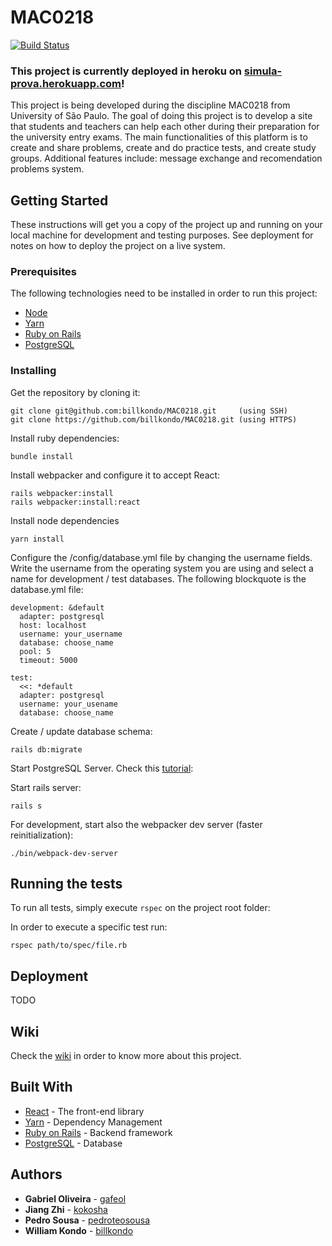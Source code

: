 # MAC0218

[![Build Status](https://travis-ci.com/billkondo/MAC0218.svg?branch=master)](https://travis-ci.com/billkondo/MAC0218)

### This project is currently deployed in heroku on [simula-prova.herokuapp.com](https://simula-prova.herokuapp.com/)!

This project is being developed during the discipline MAC0218 from University of São Paulo. The goal of doing this project is to develop a site that students and teachers can help each other during their preparation for the university entry exams. The main functionalities of this platform is to create and share problems, create and do practice tests, and create study groups. Additional features include: message exchange and recomendation problems system.

## Getting Started

These instructions will get you a copy of the project up and running on your local machine for development and testing purposes. See deployment for notes on how to deploy the project on a live system.

### Prerequisites

The following technologies need to be installed in order to run this project:

- [Node](https://nodejs.org/en/)
- [Yarn](https://yarnpkg.com/en/)
- [Ruby on Rails](https://guides.rubyonrails.org/getting_started.html)
- [PostgreSQL](https://www.postgresql.org/)

### Installing

Get the repository by cloning it:

```
git clone git@github.com:billkondo/MAC0218.git     (using SSH)
git clone https://github.com/billkondo/MAC0218.git (using HTTPS)
```

Install ruby dependencies:

```
bundle install
```

Install webpacker and configure it to accept React:

```
rails webpacker:install
rails webpacker:install:react
```

Install node dependencies

```
yarn install
```

Configure the /config/database.yml file by changing the username fields. Write the username from the operating system you are using and select a name for development / test databases. The following blockquote is the database.yml file:

```
development: &default
  adapter: postgresql
  host: localhost
  username: your_username
  database: choose_name
  pool: 5
  timeout: 5000

test:
  <<: *default
  adapter: postgresql
  username: your_usename
  database: choose_name

```

Create / update database schema:

```
rails db:migrate
```

Start PostgreSQL Server. Check this [tutorial](https://tableplus.io/blog/2018/10/how-to-start-stop-restart-postgresql-server.html):

Start rails server:

```
rails s
```

For development, start also the webpacker dev server (faster reinitialization):

```
./bin/webpack-dev-server
```

## Running the tests

To run all tests, simply execute `rspec` on the project root folder:

In order to execute a specific test run:

```
rspec path/to/spec/file.rb
```

## Deployment

TODO

## Wiki

Check the [wiki](https://github.com/billkondo/MAC0218/wiki) in order to know more about this project.

## Built With

- [React](https://reactjs.org/) - The front-end library
- [Yarn](https://yarnpkg.com/en/) - Dependency Management
- [Ruby on Rails](https://rubyonrails.org/) - Backend framework
- [PostgreSQL](https://www.postgresql.org/) - Database

## Authors

- **Gabriel Oliveira** - [gafeol](https://github.com/gafeol)
- **Jiang Zhi** - [kokosha](https://github.com/kokosha)
- **Pedro Sousa** - [pedroteosousa](https://github.com/pedroteosousa)
- **William Kondo** - [billkondo](https://github.com/billkondo)

